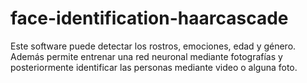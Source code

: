 # face-identification-haarcascade
Este software puede detectar los rostros, emociones, edad y género. Además permite entrenar una red neuronal mediante fotografías y posteriormente identificar las personas mediante video o alguna foto.
